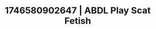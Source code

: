 ---
categories:
- AI-generated
- Erotic curves
- Close contact
- Erogenous zones
- Mirror play
- ASMR
- Cosplay
- Erotic hair pulling
image: /assets/images/1746580902647.jpg
layout: post
seo:
  description: Featured content with premium ABDL Play, Scat Fetish. HD images available.
  keywords: ABDL Play, Scat Fetish
  og_image: /assets/images/1746580902647.jpg
  schema_type: VisualArtwork
tags:
- ABDL Play
- Scat Fetish
- '#1746580902647'
title: 1746580902647 | ABDL Play Scat Fetish
---